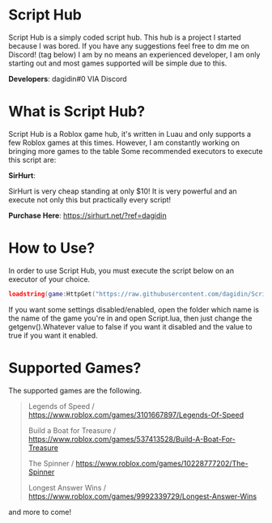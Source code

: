 # Script Hub
Script Hub is a simply coded script hub. This hub is a project I started because I was bored. If you have any suggestions feel free to dm me on Discord! (tag below)
I am by no means an experienced developer, I am only starting out and most games supported will be simple due to this.

**Developers**:
dagidin#0 VIA Discord

# What is Script Hub?
Script Hub is a Roblox game hub, it's written in Luau and only supports a few Roblox games at this times. However, I am constantly working on bringing more games to the table
Some recommended executors to execute this script are:

**SirHurt**:

SirHurt is very cheap standing at only $10! It is very powerful and an execute not only this but practically every script!

**Purchase Here**:
https://sirhurt.net/?ref=dagidin

# How to Use?
In order to use Script Hub, you must execute the script below on an executor of your choice.
```lua
loadstring(game:HttpGet("https://raw.githubusercontent.com/dagidin/Script-Hub/main/Loader.lua"))()
```
If you want some settings disabled/enabled, open the folder which name is the name of the game you're in and open Script.lua, then just change the getgenv().Whatever value to false if you want it disabled and the value to true if you want it enabled.

# Supported Games?
The supported games are the following.
> Legends of Speed / https://www.roblox.com/games/3101667897/Legends-Of-Speed
> 
> Build a Boat for Treasure / https://www.roblox.com/games/537413528/Build-A-Boat-For-Treasure
>
> The Spinner / https://www.roblox.com/games/10228777202/The-Spinner
>
> Longest Answer Wins / https://www.roblox.com/games/9992339729/Longest-Answer-Wins

and more to come!
